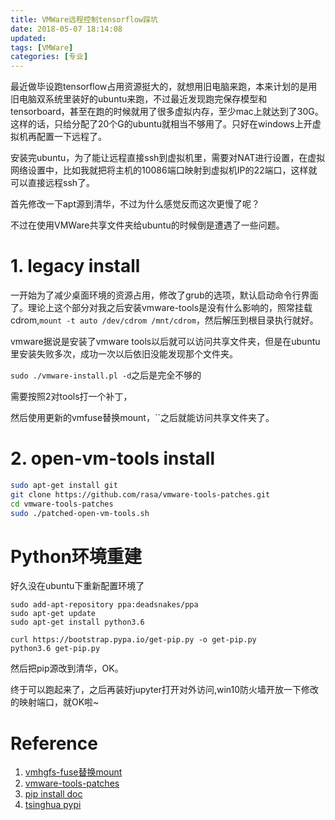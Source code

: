 ```yaml
---
title: VMWare远程控制tensorflow踩坑
date: 2018-05-07 18:14:08
updated:
tags: [VMWare]
categories: [专业]
---
```


最近做毕设跑tensorflow占用资源挺大的，就想用旧电脑来跑，本来计划的是用旧电脑双系统里装好的ubuntu来跑，不过最近发现跑完保存模型和tensorboard，甚至在跑的时候就用了很多虚拟内存，至少mac上就达到了30G。这样的话，只给分配了20个G的ubuntu就相当不够用了。只好在windows上开虚拟机再配置一下远程了。

<!--more-->

安装完ubuntu，为了能让远程直接ssh到虚拟机里，需要对NAT进行设置，在虚拟网络设置中，比如我就把将主机的10086端口映射到虚拟机IP的22端口，这样就可以直接远程ssh了。

首先修改一下apt源到清华，不过为什么感觉反而这次更慢了呢？

不过在使用VMWare共享文件夹给ubuntu的时候倒是遭遇了一些问题。

# 1. legacy install

一开始为了减少桌面环境的资源占用，修改了grub的选项，默认启动命令行界面了。理论上这个部分对我之后安装vmware-tools是没有什么影响的，照常挂载cdrom,`mount -t auto /dev/cdrom /mnt/cdrom`，然后解压到根目录执行就好。

vmware据说是安装了vmware tools以后就可以访问共享文件夹，但是在ubuntu里安装失败多次，成功一次以后依旧没能发现那个文件夹。

`sudo ./vmware-install.pl -d`之后是完全不够的

需要按照2对tools打一个补丁，

然后使用更新的vmfuse替换mount，``之后就能访问共享文件夹了。

# 2. open-vm-tools install


``` bash
sudo apt-get install git
git clone https://github.com/rasa/vmware-tools-patches.git
cd vmware-tools-patches
sudo ./patched-open-vm-tools.sh
```

# Python环境重建

好久没在ubuntu下重新配置环境了


```
sudo add-apt-repository ppa:deadsnakes/ppa
sudo apt-get update
sudo apt-get install python3.6

curl https://bootstrap.pypa.io/get-pip.py -o get-pip.py
python3.6 get-pip.py
```

然后把pip源改到清华，OK。


终于可以跑起来了，之后再装好jupyter打开对外访问,win10防火墙开放一下修改的映射端口，就OK啦~


# Reference
1. [vmhgfs-fuse替换mount](https://ask.csdn.net/questions/163546)
2. [vmware-tools-patches](https://askubuntu.com/questions/762755/no-vmhgfs-file-system-installed-to-use-use-shared-folder)
3. [pip install doc](https://pip.pypa.io/en/stable/installing/)
4. [tsinghua pypi](https://mirrors.tuna.tsinghua.edu.cn/help/pypi/)
